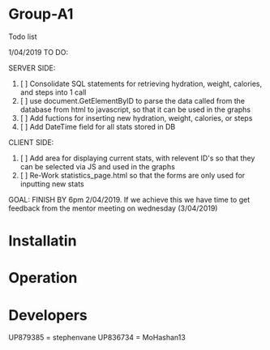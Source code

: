 # Group-A1
Todo list

1/04/2019 TO DO:

SERVER SIDE:

1. [ ] Consolidate SQL statements for retrieving hydration, weight, calories, and steps into 1 call
2. [ ] use document.GetElementByID to parse the data called from the database from html to javascript, so that it can be used in the graphs 
3. [ ] Add fuctions for inserting new hydration, weight, calories, or steps
4. [ ] Add DateTime field for all stats stored in DB

CLIENT SIDE:

1. [ ] Add area for displaying current stats, with relevent ID's so that they can be selected via JS and used in the graphs
2. [ ] Re-Work statistics_page.html so that the forms are only used for inputting new stats

GOAL: FINISH BY 6pm 2/04/2019. If we achieve this we have time to get feedback from the mentor meeting on wednesday (3/04/2019)
# Installatin
# Operation
# Developers 
UP879385 = stephenvane 
UP836734 = MoHashan13



